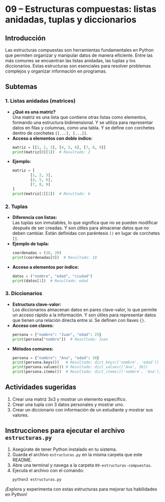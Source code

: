 # 09 – Estructuras compuestas: listas anidadas, tuplas y diccionarios

## Introducción  
Las estructuras compuestas son herramientas fundamentales en Python que permiten organizar y manipular datos de manera eficiente. Entre las más comunes se encuentran las listas anidadas, las tuplas y los diccionarios. Estas estructuras son esenciales para resolver problemas complejos y organizar información en programas.

## Subtemas  

### 1. **Listas anidadas (matrices)**  
- **¿Qué es una matriz?**  
    Una matriz es una lista que contiene otras listas como elementos, formando una estructura bidimensional. Y se utiliza para representar datos en filas y columnas, como una tabla. Y se define con corchetes dentro de corchetes `[[...], [...]]`.
- **Acceso a elementos con doble índice:**  
    ```python
    matriz = [[1, 2, 3], [4, 5, 6], [7, 8, 9]]
    print(matriz[0][1])  # Resultado: 2
    ```
- **Ejemplo:**  
    ```python
    matriz = [
            [1, 2, 3],
            [4, 5, 6],
            [7, 8, 9]
    ]
    print(matriz[1][2])  # Resultado: 6
    ```

### 2. **Tuplas**  
- **Diferencia con listas:**  
    Las tuplas son inmutables, lo que significa que no se pueden modificar después de ser creadas. Y son útiles para almacenar datos que no deben cambiar. Están definidas con paréntesis `()` en lugar de corchetes `[]`. 
- **Ejemplo de tupla:**  
    ```python
    coordenadas = (10, 20)
    print(coordenadas[0])  # Resultado: 10
    ```
- **Acceso a elementos por índice:**  
    ```python
    datos = ("nombre", "edad", "ciudad")
    print(datos[1])  # Resultado: edad
    ```

### 3. **Diccionarios**  
- **Estructura clave-valor:**  
    Los diccionarios almacenan datos en pares clave-valor, lo que permite un acceso rápido a la información. Y son útiles para representar datos que tienen una relación directa entre sí. Se definen con llaves `{}`.  
- **Acceso con claves:**  
    ```python
    persona = {"nombre": "Juan", "edad": 25}
    print(persona["nombre"])  # Resultado: Juan
    ```
- **Métodos comunes:**  
    ```python
    persona = {"nombre": "Ana", "edad": 30}
    print(persona.keys())   # Resultado: dict_keys(['nombre', 'edad'])
    print(persona.values()) # Resultado: dict_values(['Ana', 30])
    print(persona.items())  # Resultado: dict_items([('nombre', 'Ana'), ('edad', 30)])
    ```

## Actividades sugeridas  
1. Crear una matriz 3x3 y mostrar un elemento específico.  
2. Crear una tupla con 3 datos personales y mostrar uno.  
3. Crear un diccionario con información de un estudiante y mostrar sus valores.  

## Instrucciones para ejecutar el archivo `estructuras.py`  
1. Asegúrate de tener Python instalado en tu sistema.  
2. Guarda el archivo `estructuras.py` en la misma carpeta que este README.  
3. Abre una terminal y navega a la carpeta `09-estructuras-compuestas`.  
4. Ejecuta el archivo con el comando:  
     ```bash
     python3 estructuras.py
     ```  

¡Explora y experimenta con estas estructuras para mejorar tus habilidades en Python!  